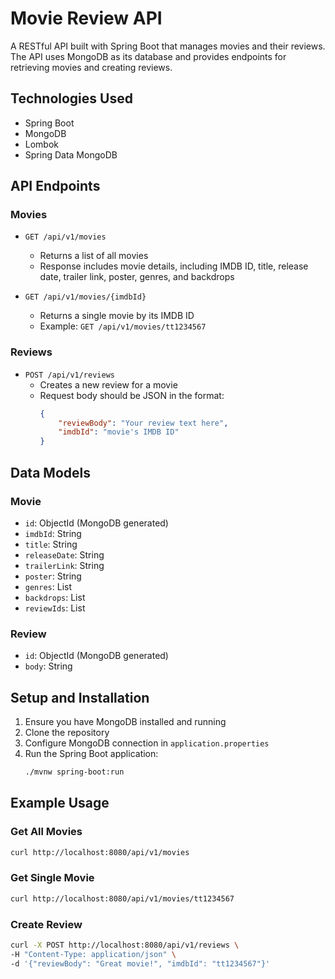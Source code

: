 # Movie Review API

A RESTful API built with Spring Boot that manages movies and their reviews. The API uses MongoDB as its database and provides endpoints for retrieving movies and creating reviews.

## Technologies Used
- Spring Boot
- MongoDB
- Lombok
- Spring Data MongoDB

## API Endpoints

### Movies
- `GET /api/v1/movies`
  - Returns a list of all movies
  - Response includes movie details, including IMDB ID, title, release date, trailer link, poster, genres, and backdrops

- `GET /api/v1/movies/{imdbId}`
  - Returns a single movie by its IMDB ID
  - Example: `GET /api/v1/movies/tt1234567`

### Reviews
- `POST /api/v1/reviews`
  - Creates a new review for a movie
  - Request body should be JSON in the format:
    ```json
    {
        "reviewBody": "Your review text here",
        "imdbId": "movie's IMDB ID"
    }
    ```

## Data Models

### Movie
- `id`: ObjectId (MongoDB generated)
- `imdbId`: String
- `title`: String
- `releaseDate`: String
- `trailerLink`: String
- `poster`: String
- `genres`: List<String>
- `backdrops`: List<String>
- `reviewIds`: List<Review>

### Review
- `id`: ObjectId (MongoDB generated)
- `body`: String

## Setup and Installation

1. Ensure you have MongoDB installed and running
2. Clone the repository
3. Configure MongoDB connection in `application.properties`
4. Run the Spring Boot application:
   ```bash
   ./mvnw spring-boot:run

## Example Usage

### Get All Movies
  ```bash
  curl http://localhost:8080/api/v1/movies
  ```

### Get Single Movie
  ```bash
  curl http://localhost:8080/api/v1/movies/tt1234567
  ```

### Create Review
  ```bash
  curl -X POST http://localhost:8080/api/v1/reviews \
  -H "Content-Type: application/json" \
  -d '{"reviewBody": "Great movie!", "imdbId": "tt1234567"}'
  ```
